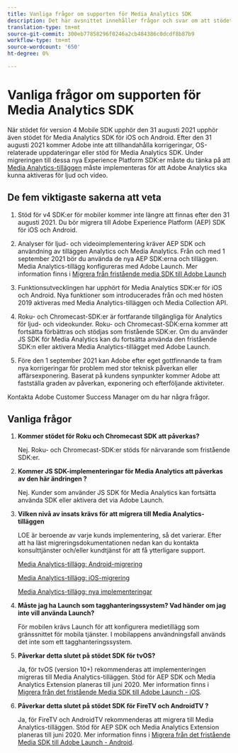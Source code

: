```yaml
---
title: Vanliga frågor om supporten för Media Analytics SDK
description: Det här avsnittet innehåller frågor och svar om att stödet för SDK:er för Media Analytics har upphört.
translation-type: tm+mt
source-git-commit: 300eb77858296f0246a2cb484386c0dcdf8b87b9
workflow-type: tm+mt
source-wordcount: '650'
ht-degree: 0%

---
```



# Vanliga frågor om supporten för Media Analytics SDK

När stödet för version 4 Mobile SDK upphör den 31 augusti 2021 upphör även stödet för Media Analytics SDK för iOS och Android. Efter den 31 augusti 2021 kommer Adobe inte att tillhandahålla korrigeringar, OS-relaterade uppdateringar eller stöd för Media Analytics SDK.  Under migreringen till dessa nya Experience Platform SDK:er måste du tänka på att [Media Analytics-tilläggen](https://aep-sdks.gitbook.io/docs/using-mobile-extensions/adobe-media-analytics) måste implementeras för att Adobe Analytics ska kunna aktiveras för ljud och video.

## De fem viktigaste sakerna att veta

1. Stöd för v4 SDK:er för mobiler kommer inte längre att finnas efter den 31 augusti 2021. Du bör migrera till Adobe Experience Platform (AEP) SDK för iOS och Android.

1. Analyser för ljud- och videoimplementering kräver AEP SDK och användning av tilläggen Analytics och Media Analytics. Från och med 1 september 2021 bör du använda de nya AEP SDK:erna och tilläggen.  Media Analytics-tillägg konfigureras med Adobe Launch.  Mer information finns i [Migrera från fristående media SDK till Adobe Launch](https://docs.adobe.com/content/help/en/media-analytics/using/sdk-implement/sdk-to-launch/sdk-to-launch-migration.html)

1. Funktionsutvecklingen har upphört för Media Analytics SDK:er för iOS och Android.  Nya funktioner som introducerades från och med hösten 2019 aktiveras med Media Analytics-tilläggen och Media Collection API.

1. Roku- och Chromecast-SDK:er är fortfarande tillgängliga för Analytics för ljud- och videokunder. Roku- och Chromecast-SDK:erna kommer att fortsätta förbättras och stödjas som fristående SDK:er.  Om du använder JS SDK för Media Analytics kan du fortsätta använda den fristående SDK:n eller aktivera Media Analytics-tillägget med Adobe Launch.

1. Före den 1 september 2021 kan Adobe efter eget gottfinnande ta fram nya korrigeringar för problem med stor teknisk påverkan eller affärsexponering. Baserat på kundens synpunkter kommer Adobe att fastställa graden av påverkan, exponering och efterföljande aktiviteter.

Kontakta Adobe Customer Success Manager om du har några frågor.

## Vanliga frågor

1. **Kommer stödet för Roku och Chromecast SDK att påverkas? &#x200B;**

   Nej.  Roku- och Chromecast-SDK:er stöds för närvarande som fristående SDK:er. &#x200B; &#x200B;
1. **Kommer JS SDK-implementeringar för Media Analytics att påverkas av den här ändringen &#x200B;?**

   Nej.  Kunder som använder JS SDK för Media Analytics kan fortsätta använda SDK eller aktivera det via Adobe Launch.
&#x200B;
1. **Vilken nivå av insats krävs för att migrera till Media Analytics-tilläggen&#x200B;**

   LOE är beroende av varje kunds implementering, så det varierar.  Efter att ha läst migreringsdokumentationen nedan kan du kontakta konsulttjänster och/eller kundtjänst för att få ytterligare support.

   [Media Analytics-tillägg: Android-migrering](https://docs.adobe.com/content/help/en/media-analytics/using/sdk-implement/sdk-to-launch/sdk-to-launch-migration-platforms/sdk-to-launch-migration-android.html)

   [Media Analytics-tillägg: iOS-migrering](https://docs.adobe.com/content/help/en/media-analytics/using/sdk-implement/sdk-to-launch/sdk-to-launch-migration-platforms/sdk-to-launch-migration-ios.html)

   [Media Analytics-tillägg: nya implementeringar](https://aep-sdks.gitbook.io/docs/using-mobile-extensions/adobe-media-analytics)

1. **Måste jag ha Launch som tagghanteringssystem? Vad händer om jag inte vill använda Launch?**

   För mobilen krävs Launch för att konfigurera medietillägg som gränssnittet för mobila tjänster. I mobilappens användningsfall används det inte som ett tagghanteringssystem.

1. **Påverkar detta slutet på stödet SDK för tvOS?**

   Ja, för tvOS (version 10+) rekommenderas att implementeringen migreras till Media Analytics-tilläggen.  Stöd för AEP SDK och Media Analytics Extension planeras till juni 2020.  Mer information finns i [Migrera från det fristående Media SDK till Adobe Launch - iOS](https://docs.adobe.com/content/help/en/media-analytics/using/sdk-implement/sdk-to-launch/sdk-to-launch-migration-platforms/sdk-to-launch-migration-ios.html).

1. **Påverkar detta slutet på stödet SDK för FireTV och AndroidTV &#x200B;?**

   Ja, för FireTV och AndroidTV rekommenderas att migrera till Media Analytics-tilläggen.  Stöd för AEP SDK och Media Analytics Extension planeras till juni 2020.  Mer information finns i [Migrera från det fristående Media SDK till Adobe Launch - Android](https://docs.adobe.com/content/help/en/media-analytics/using/sdk-implement/sdk-to-launch/sdk-to-launch-migration-platforms/sdk-to-launch-migration-android.html).
